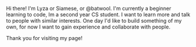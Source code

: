 Hi there! I'm Lyza or Siamese, or @batwool.
I'm currently a beginner learning to code,
Im a second year CS student. I want to learn more
and talk to people with similar interests. 
One day I'd like to build something of my own,
for now I want to gain experience and collaborate 
with people.

Thank you for visiting my page! 


